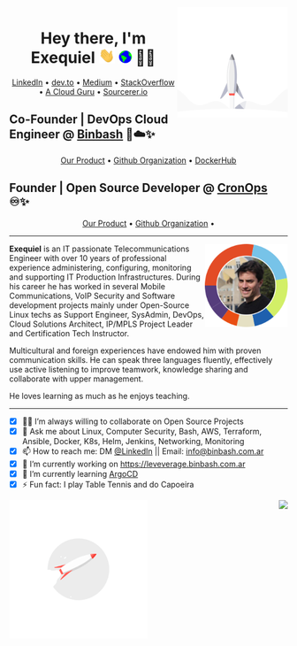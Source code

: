 <img align='right' src="https://github.com/exequielrafaela/exequielrafaela/blob/master/assets/images/rocket_launch.gif?raw=true?sanitize=true" width="200">

<h1 align="center"> 
 Hey there, I'm Exequiel 
 <img src="https://github.com/exequielrafaela/exequielrafaela/blob/master/assets/images/hi.gif?raw=true?sanitize=true" width="29px">
 <img src="https://github.com/exequielrafaela/exequielrafaela/blob/master/assets/images/earth.gif?raw=true?sanitize=true" width="24px">
 👨‍💻
</h1>
<p align="center">
  <a href="https://www.linkedin.com/in/barrireroexequiel/">LinkedIn</a> •
  <a href="https://dev.to/exequielrafaela">dev.to</a> •
  <a href="https://medium.com/@exequiel.barrirero">Medium</a> •
  <a href="https://stackoverflow.com/users/2033312/exequiel-barrirero?tab=profile">StackOverflow</a> •
  <a href="https://learn.acloud.guru/profile/exequielrafaela">A Cloud Guru</a> •
  <a href="https://sourcerer.io/exequielrafaela">Sourcerer.io</a>
</p>

<h2 align="left"> 
 Co-Founder | DevOps Cloud Engineer @ <a href="https://www.binbash.com">Binbash</a> 🚀☁️✨</h2>
<p align="center">
  <a href="https://leverage.binbash.com">Our Product</a> •
  <a href="https://github.com/binbashar">Github Organization</a> •
  <a href="https://cloud.docker.com/u/binbash/repository/list">DockerHub</a> 
</p>

<h2 align="left"> 
 Founder | Open Source Developer @ <a href="https://www.cronops.io">CronOps</a> ♾✨</h2>
<p align="center">
  <a href="https://devopstips.cronops.io">Our Product</a> •
  <a href="https://github.com/cronops-io">Github Organization</a> •
</p>

---

<a href="https://sourcerer.io/exequielrafaela">
<img align='right' 
     src="https://github.com/exequielrafaela/exequielrafaela/blob/master/assets/images/sourcerer-io-profile.png?raw=true?sanitize=true" 
     width="150">
</a>

**Exequiel** is an IT passionate Telecommunications Engineer with over 10 years of professional experience administering, configuring, monitoring and supporting IT Production Infrastructures. During his career he has worked in several Mobile Communications, VoIP Security and Software development projects mainly under Open-Source Linux techs as Support Engineer, SysAdmin, DevOps, Cloud Solutions Architect, IP/MPLS Project Leader and Certification Tech Instructor.

Multicultural and foreign experiences have endowed him with proven communication skills. He can speak three languages fluently, effectively use active listening to improve teamwork, knowledge sharing and collaborate with upper management.

He loves learning as much as he enjoys teaching.

---

- [x] 👨‍💻 I’m always willing to collaborate on Open Source Projects
- [x] 💬 Ask me about Linux, Computer Security, Bash, AWS, Terraform, Ansible, Docker, K8s, Helm, Jenkins, Networking, Monitoring
- [x] 📫 How to reach me: DM [@LinkedIn](https://www.linkedin.com/in/barrireroexequiel) || Email: info@binbash.com.ar
- [x] 🔭 I’m currently working on https://leveverage.binbash.com.ar
- [x] 🌱 I’m currently learning [ArgoCD](https://argoproj.github.io/argo-cd/)
- [x] ⚡ Fun fact: I play Table Tennis and do Capoeira

<img align='right' src="https://github-readme-stats.vercel.app/api?username=exequielrafaela&show_icons=true&title_color=fff&icon_color=79ff97&text_color=9f9f9f&bg_color=151515">

<img align='left' src="https://github.com/exequielrafaela/exequielrafaela/blob/master/assets/images/rocket_flying.gif?raw=true?sanitize=true" width="250">
